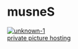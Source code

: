 # musneS
<a href="https://ibb.co/f98rDnG"><img src="https://i.ibb.co/Qk8YDCj/unknown-1.png" alt="unknown-1" border="0"></a><br /><a target='_blank' href='https://imgbb.com/'>private picture hosting</a><br />

